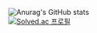 ![Anurag's GitHub stats](https://github-readme-stats.vercel.app/api?username=xlooslo&show_icons=true&theme=radical)
<br/>
[![Solved.ac 프로필](http://mazassumnida.wtf/api/v2/generate_badge?boj={bluearth4587})](https://solved.ac/{bluearth4587})
